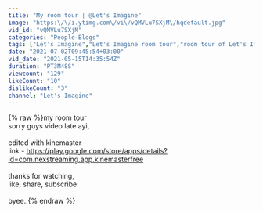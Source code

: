 ```yaml
---
title: "My room tour | @Let's Imagine"
image: "https:\/\/i.ytimg.com\/vi\/vQMVLu7SXjM\/hqdefault.jpg"
vid_id: "vQMVLu7SXjM"
categories: "People-Blogs"
tags: ["Let's Imagine","Let's Imagine room tour","room tour of Let's Imagine"]
date: "2021-07-02T09:45:54+03:00"
vid_date: "2021-05-15T14:35:54Z"
duration: "PT3M48S"
viewcount: "129"
likeCount: "10"
dislikeCount: "3"
channel: "Let's Imagine"
---
```

{% raw %}my room tour<br />sorry guys video late ayi, <br /><br />edited with kinemaster<br />link - <a rel="nofollow" target="blank" href="https://play.google.com/store/apps/details?id=com.nexstreaming.app.kinemasterfree">https://play.google.com/store/apps/details?id=com.nexstreaming.app.kinemasterfree</a><br /><br />thanks for watching, <br />like, share, subscribe<br /><br />byee..{% endraw %}
